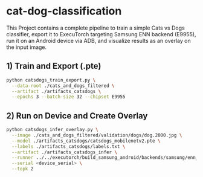 # cat-dog-classification
This Project contains a complete pipeline to train a simple Cats vs Dogs classifier, export it to ExecuTorch targeting Samsung ENN backend (E9955), run it on an Android device via ADB, and visualize results as an overlay on the input image.

## 1) Train and Export (.pte)
```bash
python catsdogs_train_export.py \
  --data-root ./cats_and_dogs_filtered \
  --artifact ./artifacts_catsdogs \
  --epochs 3 --batch-size 32 --chipset E9955
```

## 2) Run on Device and Create Overlay
```bash
python catsdogs_infer_overlay.py \
  --image ./cats_and_dogs_filtered/validation/dogs/dog.2000.jpg \
  --model ./artifacts_catsdogs/catsdogs_mobilenetv2.pte \
  --labels ./artifacts_catsdogs/labels.txt \
  --artifact ./artifacts_catsdogs_infer \
  --runner ../../executorch/build_samsung_android/backends/samsung/enn_executor_runner \
  --serial <device_serial> \
  --topk 2
```
